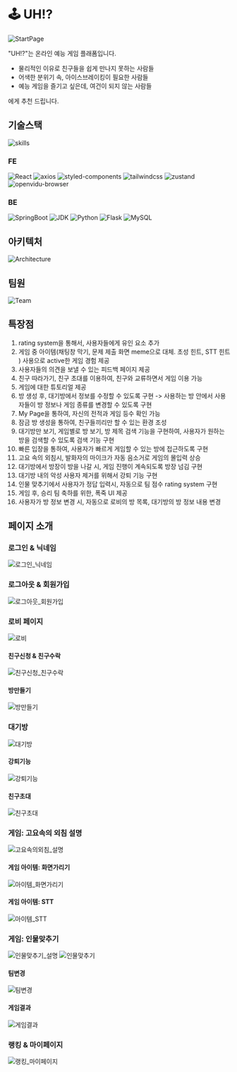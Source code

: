 # 🕹 UH!?

![StartPage](./README_asset/StartPage.gif)

"UH!?"는 온라인 예능 게임 플래폼입니다.

- 물리적인 이유로 친구들을 쉽게 만나지 못하는 사람들
- 어색한 분위기 속, 아이스브레이킹이 필요한 사람들
- 예능 게임을 즐기고 싶은데, 여건이 되지 않는 사람들

에게 추천 드립니다.

## 기술스택

![skills](./README_asset/Skills.jpg)

### FE

![React](https://img.shields.io/badge/react_18.2.0-444444?style=for-the-badge&logo=react)
![axios](https://img.shields.io/badge/axios_1.6.5-444444?style=for-the-badge&logo=axios)
![styled-components](https://img.shields.io/badge/styled_components_6.1.8-444444?style=for-the-badge&logo=styled-components)
![tailwindcss](https://img.shields.io/badge/tailwindcss_3.4.1-444444?style=for-the-badge&logo=tailwindcss)
![zustand](https://img.shields.io/badge/zustand_4.5.0-444444?style=for-the-badge&logo=zustand)
![openvidu-browser](https://img.shields.io/badge/openvidu_browser_2.29.1-444444?style=for-the-badge&logo=openvidu-browser)

### BE

![SpringBoot](https://img.shields.io/badge/SpringBoot_3.2.1-444444?style=for-the-badge&logo=SpringBoot)
![JDK](https://img.shields.io/badge/JDK:Zulu_17.0.9-444444?style=for-the-badge&logo=JDK)
![Python](https://img.shields.io/badge/Python_3.11-444444?style=for-the-badge&logo=Python)
![Flask](https://img.shields.io/badge/Flask_1.1.4-444444?style=for-the-badge&logo=Flask)
![MySQL](https://img.shields.io/badge/MySQL_8.0.35-444444?style=for-the-badge&logo=MySQL)

## 아키텍처

![Architecture](./README_asset/Architecture.jpg)

## 팀원

![Team](./README_asset/Team.jpg)

## 특장점

1. rating system을 통해서, 사용자들에게 유인 요소 추가
2. 게임 중 아이템(채팅창 막기, 문제 제출 화면 meme으로 대체. 초성 힌트, STT 힌트 ) 사용으로 active한 게임 경험 제공
3. 사용자들의 의견을 보낼 수 있는 피드백 페이지 제공
4. 친구 따라가기, 친구 초대를 이용하여, 친구와 교류하면서 게임 이용 가능
5. 게임에 대한 튜토리얼 제공
6. 방 생성 후, 대기방에서 정보를 수정할 수 있도록 구현 -> 사용하는 방 안에서 사용자들이 방 정보나 게임 종류를 변경할 수 있도록 구현
7. My Page을 통하여, 자신의 전적과 게임 등수 확인 가능
8. 잠금 방 생성을 통하여, 친구들끼리만 할 수 있는 환경 조성
9. 대기방만 보기, 게임별로 방 보기, 방 제목 검색 기능을 구현하여, 사용자가 원하는 방을 검색할 수 있도록 검색 기능 구현
10. 빠른 입장을 통하여, 사용자가 빠르게 게임할 수 있는 방에 접근하도록 구현
11. 고요 속의 외침시, 발화자의 마이크가 자동 음소거로 게임의 몰입력 상승
12. 대기방에서 방장이 방을 나갈 시, 게임 진행이 계속되도록 방장 넘김 구현
13. 대기방 내의 악성 사용자 제거를 위해서 강퇴 기능 구현
14. 인물 맞추기에서 사용자가 정답 입력시, 자동으로 팀 점수 rating system 구현
15. 게임 후, 승리 팀 축하를 위한, 폭죽 UI 제공
16. 사용자가 방 정보 변경 시, 자동으로 로비의 방 목록, 대기방의 방 정보 내용 변경

## 페이지 소개

### 로그인 & 닉네임

![로그인_닉네임](./README_asset/로그인_닉네임.gif)

### 로그아웃 & 회원가입

![로그아웃_회원가입](./README_asset/로그아웃_회원가입.gif)

### 로비 페이지

![로비](./README_asset/로비.gif)

#### 친구신청 & 친구수락

![친구신청_친구수락](./README_asset/친구기능.gif)

#### 방만들기

![방만들기](./README_asset/방만들기.gif)

### 대기방

![대기방](./README_asset/대기방.gif)

#### 강퇴기능

![강퇴기능](./README_asset/강퇴기능.gif)

#### 친구초대

![친구초대](./README_asset/친구초대.gif)

### 게임: 고요속의 외침 설명

![고요속의외침_설명](./README_asset/고요속의외침_설명.gif)

#### 게임 아이템: 화면가리기

![아이템_화면가리기](./README_asset/아이템_화면가리기.gif)

#### 게임 아이템: STT

![아이템_STT](./README_asset/아이템_STT.gif)

### 게임: 인물맞추기

![인물맞추기_설명](./README_asset/인물맞추기_설명.gif)
![인물맞추기](./README_asset/인물맞추기.gif)

#### 팀변경

![팀변경](./README_asset/팀변경.gif)

#### 게임결과

![게임결과](./README_asset/게임결과.gif)

### 랭킹 & 마이페이지

![랭킹_마이페이지](./README_asset/랭킹_마이페이지.gif)
